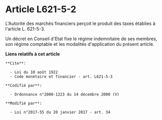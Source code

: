 # Article L621-5-2

L'Autorité des marchés financiers perçoit le produit des taxes établies à l'article L. 621-5-3. 

Un décret en Conseil d'Etat fixe le régime indemnitaire de ses membres, son régime comptable et les modalités d'application
du présent article.

**Liens relatifs à cet article**

	**Cite**:

	  - Loi du 10 août 1922
	  - Code monétaire et financier - art. L621-5-3

	**Codifié par**:

	  - Ordonnance n°2000-1223 du 14 décembre 2000 (V)

	**Modifié par**:

	  - Loi n°2017-55 du 20 janvier 2017 - art. 34
